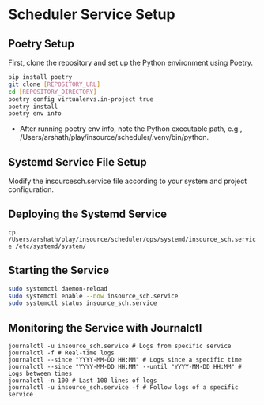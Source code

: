 # Scheduler Service Setup

## Poetry Setup
First, clone the repository and set up the Python environment using Poetry.

```bash
pip install poetry
git clone [REPOSITORY_URL]
cd [REPOSITORY_DIRECTORY]
poetry config virtualenvs.in-project true
poetry install
poetry env info
```
- After running poetry env info, note the Python executable path, e.g., /Users/arshath/play/insource/scheduler/.venv/bin/python.

## Systemd Service File Setup
Modify the insourcesch.service file according to your system and project configuration.

## Deploying the Systemd Service
`cp /Users/arshath/play/insource/scheduler/ops/systemd/insource_sch.service /etc/systemd/system/`

## Starting the Service

```bash
sudo systemctl daemon-reload
sudo systemctl enable --now insource_sch.service
sudo systemctl status insource_sch.service

```

## Monitoring the Service with Journalctl

```
journalctl -u insource_sch.service # Logs from specific service
journalctl -f # Real-time logs
journalctl --since "YYYY-MM-DD HH:MM" # Logs since a specific time
journalctl --since "YYYY-MM-DD HH:MM" --until "YYYY-MM-DD HH:MM" # Logs between times
journalctl -n 100 # Last 100 lines of logs
journalctl -u insource_sch.service -f # Follow logs of a specific service

```